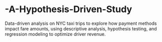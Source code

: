 # -A-Hypothesis-Driven-Study
Data-driven analysis on NYC taxi trips to explore how payment methods impact fare amounts, using descriptive analysis, hypothesis testing, and regression modeling to optimize driver revenue.
